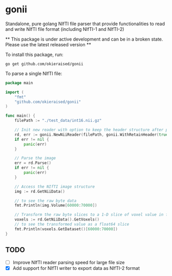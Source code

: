 # gonii
Standalone, pure golang NIfTI file parser that provide functionalities to read and write NIfTI file format (including NIfTI-1 and NIfTI-2)

** This package is under active development and can be in a broken state. Please use the latest released version **

To install this package, run:
```shell
go get github.com/okieraised/gonii
```

To parse a single NIfTI file:
```go
package main

import (
	"fmt"
	"github.com/okieraised/gonii"
)

func main() {
	filePath := "./test_data/int16.nii.gz"

	// Init new reader with option to keep the header structure after parsing
	rd, err := gonii.NewNiiReader(filePath, gonii.WithRetainHeader(true))
	if err != nil {
		panic(err)
	}

	// Parse the image
	err = rd.Parse()
	if err != nil {
		panic(err)
	}

	// Access the NIfTI image structure
	img := rd.GetNiiData()

	// to see the raw byte data
	fmt.Println(img.Volume[60000:70000])

	// Transform the raw byte slices to a 1-D slice of voxel value in float64
	voxels := rd.GetNiiData().GetVoxels()
	// to see the transformed value as a float64 slice
	fmt.Println(voxels.GetDataset()[60000:70000])
}
```


## TODO
- [ ] Improve NIfTI reader parsing speed for large file size
- [X] Add support for NIfTI writer to export data as NIfTI-2 format
